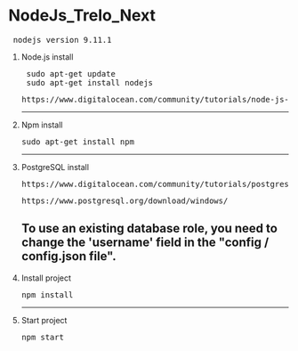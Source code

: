# NodeJs_Trelo_Next
<pre> nodejs version 9.11.1 </pre>
1) Node.js install
    <pre> sudo apt-get update <br> sudo apt-get install nodejs</pre>
    <pre>https://www.digitalocean.com/community/tutorials/node-js-ubuntu-16-04-ru</pre>
    ------------------
2) Npm install
    <pre>sudo apt-get install npm</pre>
    ------------------
3) PostgreSQL install
    <pre>https://www.digitalocean.com/community/tutorials/postgresql-ubuntu-16-04-ru</pre>

    <pre>https://www.postgresql.org/download/windows/</pre>

    To use an existing database role, you need to change the 'username' field in the "config / config.json file".
    ------------------
4) Install project
   <pre>npm install</pre>
    ------------------
5) Start project
   <pre>npm start</pre>
